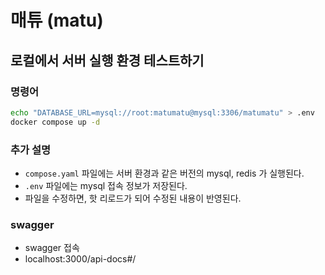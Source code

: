 # 매튜 (matu)

## 로컬에서 서버 실행 환경 테스트하기

### 명령어

```bash
echo "DATABASE_URL=mysql://root:matumatu@mysql:3306/matumatu" > .env
docker compose up -d
```

### 추가 설명

- `compose.yaml` 파일에는 서버 환경과 같은 버전의 mysql, redis 가 실행된다.
- `.env` 파일에는 mysql 접속 정보가 저장된다.
- 파일을 수정하면, 핫 리로드가 되어 수정된 내용이 반영된다.

### swagger

- swagger 접속
- localhost:3000/api-docs#/
